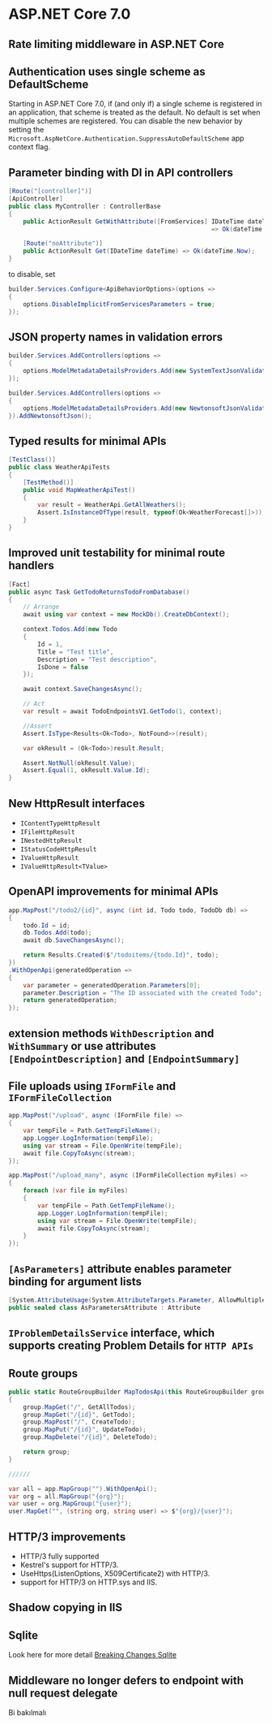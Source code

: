 # ASP.NET Core 7.0

## Rate limiting middleware in ASP.NET Core

## Authentication uses single scheme as DefaultScheme

Starting in ASP.NET Core 7.0, if (and only if) a single scheme is registered
in an application, that scheme is treated as the default. No default is set
when multiple schemes are registered. You can disable the new behavior by
setting the `Microsoft.AspNetCore.Authentication.SuppressAutoDefaultScheme`
app context flag.

## Parameter binding with DI in API controllers

```csharp
[Route("[controller]")]
[ApiController]
public class MyController : ControllerBase
{
    public ActionResult GetWithAttribute([FromServices] IDateTime dateTime)
                                                        => Ok(dateTime.Now);

    [Route("noAttribute")]
    public ActionResult Get(IDateTime dateTime) => Ok(dateTime.Now);
}
```

to disable, set

```csharp
builder.Services.Configure<ApiBehaviorOptions>(options =>
{
    options.DisableImplicitFromServicesParameters = true;
});
```

## JSON property names in validation errors

```csharp
builder.Services.AddControllers(options =>
{
    options.ModelMetadataDetailsProviders.Add(new SystemTextJsonValidationMetadataProvider());
});

builder.Services.AddControllers(options =>
{
    options.ModelMetadataDetailsProviders.Add(new NewtonsoftJsonValidationMetadataProvider());
}).AddNewtonsoftJson();
```

## Typed results for minimal APIs

```csharp
[TestClass()]
public class WeatherApiTests
{
    [TestMethod()]
    public void MapWeatherApiTest()
    {
        var result = WeatherApi.GetAllWeathers();
        Assert.IsInstanceOfType(result, typeof(Ok<WeatherForecast[]>));
    }
}
```

## Improved unit testability for minimal route handlers

```csharp
[Fact]
public async Task GetTodoReturnsTodoFromDatabase()
{
    // Arrange
    await using var context = new MockDb().CreateDbContext();

    context.Todos.Add(new Todo
    {
        Id = 1,
        Title = "Test title",
        Description = "Test description",
        IsDone = false
    });

    await context.SaveChangesAsync();

    // Act
    var result = await TodoEndpointsV1.GetTodo(1, context);

    //Assert
    Assert.IsType<Results<Ok<Todo>, NotFound>>(result);

    var okResult = (Ok<Todo>)result.Result;

    Assert.NotNull(okResult.Value);
    Assert.Equal(1, okResult.Value.Id);
}
```

## New HttpResult interfaces

- `IContentTypeHttpResult`
- `IFileHttpResult`
- `INestedHttpResult`
- `IStatusCodeHttpResult`
- `IValueHttpResult`
- `IValueHttpResult<TValue>`

## OpenAPI improvements for minimal APIs

```csharp
app.MapPost("/todo2/{id}", async (int id, Todo todo, TodoDb db) =>
{
    todo.Id = id;
    db.Todos.Add(todo);
    await db.SaveChangesAsync();

    return Results.Created($"/todoitems/{todo.Id}", todo);
})
.WithOpenApi(generatedOperation =>
{
    var parameter = generatedOperation.Parameters[0];
    parameter.Description = "The ID associated with the created Todo";
    return generatedOperation;
});
```

## extension methods `WithDescription` and `WithSummary` or use attributes `[EndpointDescription]` and `[EndpointSummary]`

## File uploads using `IFormFile` and `IFormFileCollection`

```csharp
app.MapPost("/upload", async (IFormFile file) =>
{
    var tempFile = Path.GetTempFileName();
    app.Logger.LogInformation(tempFile);
    using var stream = File.OpenWrite(tempFile);
    await file.CopyToAsync(stream);
});

app.MapPost("/upload_many", async (IFormFileCollection myFiles) =>
{
    foreach (var file in myFiles)
    {
        var tempFile = Path.GetTempFileName();
        app.Logger.LogInformation(tempFile);
        using var stream = File.OpenWrite(tempFile);
        await file.CopyToAsync(stream);
    }
});
```

## `[AsParameters]` attribute enables parameter binding for argument lists

```csharp
[System.AttributeUsage(System.AttributeTargets.Parameter, AllowMultiple=false, Inherited=false)]
public sealed class AsParametersAttribute : Attribute
```

## `IProblemDetailsService` interface, which supports creating Problem Details for `HTTP APIs`

## Route groups

```csharp
public static RouteGroupBuilder MapTodosApi(this RouteGroupBuilder group)
{
    group.MapGet("/", GetAllTodos);
    group.MapGet("/{id}", GetTodo);
    group.MapPost("/", CreateTodo);
    group.MapPut("/{id}", UpdateTodo);
    group.MapDelete("/{id}", DeleteTodo);

    return group;
}

//////

var all = app.MapGroup("").WithOpenApi();
var org = all.MapGroup("{org}");
var user = org.MapGroup("{user}");
user.MapGet("", (string org, string user) => $"{org}/{user}");
```

## HTTP/3 improvements

- HTTP/3 fully supported
- Kestrel's support for HTTP/3.
- UseHttps(ListenOptions, X509Certificate2) with HTTP/3.
- support for HTTP/3 on HTTP.sys and IIS.

## Shadow copying in IIS

## Sqlite

Look here for more detail
[Breaking Changes Sqlite](https://github.com/dotnet/SqlClient/blob/main/release-notes/4.0/4.0.0.md#breaking-changes)

## Middleware no longer defers to endpoint with null request delegate

Bi bakılmalı
